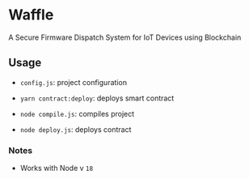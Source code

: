 # Waffle
A Secure Firmware Dispatch System for IoT Devices using Blockchain
## Usage
- `config.js`: project configuration

- `yarn contract:deploy`: deploys smart contract

- `node compile.js`: compiles project

- `node deploy.js`: deploys contract

### Notes
- Works with Node v `18`
